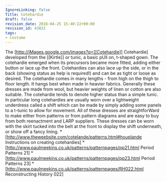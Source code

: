 ```yaml
---
IgnoreLinking: false
Title: Cotehardie
draft: false
revision_date: 2016-04-25 15:40:22+00:00
revision_id: 43822
tags:
- Costume
---
```


The [http://iMages.google.com/images?q=[[Cotehardie]] Cotehardie] developed from the [[Kirtle]] or tunic, a basic pUll on, t-shaped gown. The cotehardie emerged when its precursors became more fitted, adding either button or lace up the front. Cotehardies can also lace up the side, or in the back (showing status as help is required!) and can be as tight or loose as desired.
The cotehardie comes in many lengths - from high on the thigh to floor length. It hangs best when made in heavier fabrics.
Generally these dresses are made from wool, but heavier weights of linen or cotton are also suitable.
The cotehardie tends to denote higher status than a simple tunic.
In particular long cotehardies are usually worn over a lightweight underdress called a shift which can be made by simply adding some panels to a t-tunic to allow for movement. All of these dresses are straightforWard to make either from patterns or from pattern diagrams and are easy to buy from both reenactment and LARP suppliers. 
These dresses can be worn with the skirt tucked into the belt at the front to display the shift underneath, or show off a fancy lining. 
*[http://www.theweebsite.com/cotelande/patterns.html#houplande Instructions on creating cotehardies]
*[http://www.paulmeekins.co.uk/patterns/patternpages/pp21.html Period Patterns 21]
*[http://www.paulmeekins.co.uk/patterns/patternpages/pp23.html Period Patterns 23]
*[http://www.paulmeekins.co.uk/patterns/patternpages/RH022.html Reconstructing History 022]
